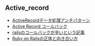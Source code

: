 ## Active_record
- [ActiveRecordデータ処理アンチパターン](https://speakerdeck.com/toshimaru/active-record-anti-patterns?slide=10)
- [Active Record コールバック](https://railsguides.jp/active_record_callbacks.html)
- [railsのコールバックが辛いという記事](https://tech.kitchhike.com/entry/2018/06/30/232400)
- [Ruby on Railsの正体と向き合い方](https://speakerdeck.com/yasaichi/what-is-ruby-on-rails-and-how-to-deal-with-it)
